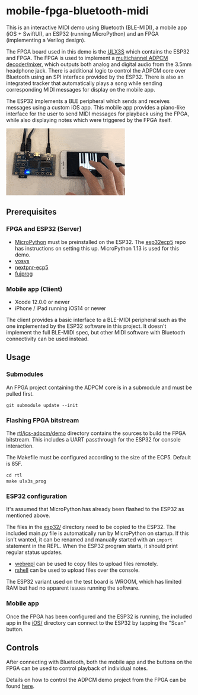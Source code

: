 # mobile-fpga-bluetooth-midi

This is an interactive MIDI demo using Bluetooth (BLE-MIDI), a mobile app (iOS + SwiftUI), an ESP32 (running MicroPython) and an FPGA (implementing a Verilog design).

The FPGA board used in this demo is the [ULX3S](https://github.com/emard/ulx3s) which contains the ESP32 and FPGA. The FPGA is used to implement a [multichannel ADPCM decoder/mixer](https://github.com/dan-rodrigues/ics-adpcm), which outputs both analog and digital audio from the 3.5mm headphone jack. There is additional logic to control the ADPCM core over Bluetooth using an SPI interface provided by the ESP32. There is also an integrated tracker that automatically plays a song while sending corresponding MIDI messages for display on the mobile app.

The ESP32 implements a BLE peripheral which sends and receives messages using a custom iOS app. This mobile app provides a piano-like interface for the user to send MIDI messages for playback using the FPGA, while also displaying notes which were triggered by the FPGA itself.

![Demo GIF](doc/gifs/main.gif)

## Prerequisites

### FPGA and ESP32 (Server)

* [MicroPython](https://github.com/micropython/micropython) must be preinstalled on the ESP32. The [esp32ecp5](https://github.com/emard/esp32ecp5) repo has instructions on setting this up. MicroPython 1.13 is used for this demo.
* [yosys](https://github.com/YosysHQ/yosys)
* [nextpnr-ecp5](https://github.com/YosysHQ/nextpnr)
* [fujprog](https://github.com/kost/fujprog)

### Mobile app (Client)

* Xcode 12.0.0 or newer
* iPhone / iPad running iOS14 or newer

The client provides a basic interface to a BLE-MIDI peripheral such as the one implemented by the ESP32 software in this project. It doesn't implement the full BLE-MIDI spec, but other MIDI software with Bluetooth connectivity can be used instead.

## Usage

### Submodules

An FPGA project containing the ADPCM core is in a submodule and must be pulled first.

```
git submodule update --init
```

### Flashing FPGA bitstream

The [rtl/ics-adpcm/demo](https://github.com/dan-rodrigues/ics-adpcm/tree/master/demo) directory contains the sources to build the FPGA bitstream. This includes a UART passthrough for the ESP32 for console interaction.

The Makefile must be configured according to the size of the ECP5. Default is 85F.

```
cd rtl
make ulx3s_prog
```

### ESP32 configuration

It's assumed that MicroPython has already been flashed to the ESP32 as mentioned above.

The files in the [esp32/](esp32/) directory need to be copied to the ESP32. The included main.py file is automatically run by MicroPython on startup. If this isn't wanted, it can be renamed and manually started with an `import` statement in the REPL. When the ESP32 program starts, it should print regular status updates.

* [webrepl](https://github.com/micropython/webrepl) can be used to copy files to upload files remotely.
* [rshell](https://github.com/dhylands/rshell) can be used to upload files over the console.

The ESP32 variant used on the test board is WROOM, which has limited RAM but had no apparent issues running the software.

### Mobile app

Once the FPGA has been configured and the ESP32 is running, the included app in the [iOS/](iOS/) directory can connect to the ESP32 by tapping the "Scan" button.

## Controls

After connecting with Bluetooth, both the mobile app and the buttons on the FPGA can be used to control playback of individual notes.

Details on how to control the ADPCM demo project from the FPGA can be found [here](https://github.com/dan-rodrigues/ics-adpcm/tree/master/demo#demo). 
